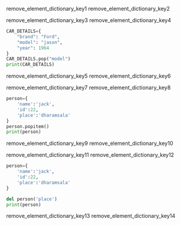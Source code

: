         
remove_element_dictionary_key1
remove_element_dictionary_key2


remove_element_dictionary_key3
remove_element_dictionary_key4




```python
CAR_DETAILS={
    "brand": "Ford",
    "model": "jason",
    "year": 1964
}
CAR_DETAILS.pop("model")
print(CAR_DETAILS)
 ```
    
remove_element_dictionary_key5
remove_element_dictionary_key6


remove_element_dictionary_key7
remove_element_dictionary_key8


```python
person={
    'name':'jack',
    'id':22,
    'place':'dharamsala'
}
person.popitem()
print(person)
 ```
remove_element_dictionary_key9
remove_element_dictionary_key10


remove_element_dictionary_key11
remove_element_dictionary_key12


```python
person={
    'name':'jack',
    'id':22,
    'place':'dharamsala'
}

del person('place')
print(person)
 ```

remove_element_dictionary_key13
remove_element_dictionary_key14
